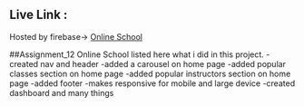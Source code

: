 ## Live Link :

Hosted by firebase-> [Online School](https://online-school-9a6a3.web.app/)

##Assignment_12 Online School
listed here what i did in this project.
-created nav and header
-added a carousel on home page
-added popular classes section on home page
-added popular instructors section on home page
-added footer
-makes responsive for mobile and large device
-created dashboard and many things
